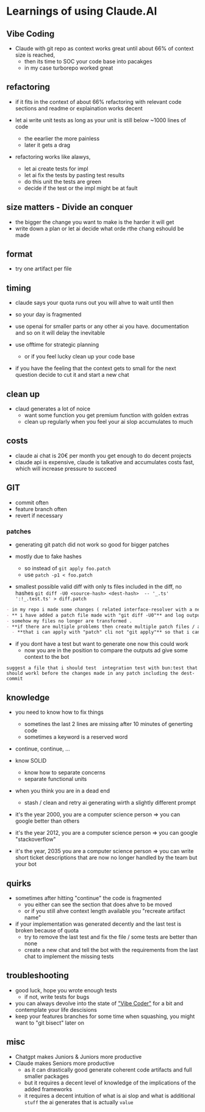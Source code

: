 # Learnings of using Claude.AI

## Vibe Coding

- Claude with git repo as context works great until about 66% of context size is reached,
  - then its time to SOC your code base into pacakges
  - in my case turborepo worked great

## refactoring

- if it fits in the context of about 66% refactoring with relevant code sections and readme or explaination works decent
- let ai write unit tests as long as your unit is still below ~1000 lines of code
  - the eearlier the more painless
  - later it gets a drag

- refactoring works like alawys,
  - let ai create tests for impl
  - let ai fix the tests by pasting test results
  - do this unit the tests are green
  - decide if the test or the impl might be at fault

## size matters - Divide an conquer

- the bigger the change you want to make is the harder it will get
- write down a plan or let ai decide what orde rthe chang eshould be made

## format

- try one artifact per file

## timing

- claude says your quota runs out you will ahve to wait until then
- so your day is fragmented
- use openai for smaller parts or any other ai you have. documentation and so on it will delay the inevitable

- use offtime for strategic planning
  - or if you feel lucky clean up your code base

- if you have the feeling that the context gets to small for the next question decide to cut it and start a new chat

## clean up

- claud generates a lot of noice
  - want some function you get premium function with golden extras
  - clean up regularly when you feel your ai slop accumulates to much

## costs

- claude ai chat is 20€ per month you get enough to do decent projects
- claude api is expensive, claude is talkative and accumulates costs fast, which will increase pressure to succeed

## GIT

- commit often
- feature branch often
- revert if necessary

### patches

- generating git patch did not work so good for bigger patches
- mostly due to fake hashes
  - so instead of `git apply foo.patch`
  - use `patch -p1 < foo.patch`

- smallest possible valid diff with only ts files included in the diff, no hashes
  `git diff -U0 <source-hash> <dest-hash>  -- '_.ts' ':!_.test.ts' > diff.patch`

```markdown
- in my repo i made some changes ( related interface-resolver with a new integrated-interface-resolver) that broke the dev ...
- ** i have added a patch file made with "git diff -U0"** and log output of the program before and after the changes..
- somehow my files no longer are transformed .
- **if there are multiple problems then create multiple patch files / artifacts**
  - **that i can apply with "patch" cli not "git apply"** so that i can fix this step by step
```

- if you dont have a test but want to generate one now this could work
  - now you are in the position to compare the outputs ad give some context to the bot

```
suggest a file that i should test  integration test with bun:test that should workl before the changes made in any patch including the dest-commit
```

## knowledge

- you need to know how to fix things
  - sometines the last 2 lines are missing after 10 minutes of generting code
  - sometimes a keyword is a reserved word

- continue, continue, ...
- know SOLID
  - know how to separate concerns
  - separate functional units

- when you think you are in a dead end
  - stash / clean and retry ai generating wirth a slightly different prompt
  
- it's the year 2000, you are a computer science person => you can google better than others
- it's the year  2012, you are a computer science person => you can google "stackoverflow"
- it's the year,  2035 you are a computer science person => you can write short ticket descriptions that are now no longer handled by the team but your bot

## quirks

- sometimes after hitting "continue" the code is fragmented
  - you either can see the section that does ahve to be moved
  - or if you still ahve context length available you "recreate artifact name"
- if your implementation was generated decently and the last test is broken because of quota
  - try to remove the last test and fix the file / some tests are better than none
  - create a new chat and tell the bot with the requirements from the last chat to implement the missing tests

## troubleshooting

- good luck, hope you wrote enough tests
  - if not, write tests for bugs
- you can always devolve into the state of ["Vibe Coder"](https://www.youtube.com/watch?v=JeNS1ZNHQs8) for a bit and contemplate your life descisions
- keep your features branches for some time when squashing, you might want to "git bisect" later on

## misc

- Chatgpt makes Juniors & Juniors more productive
- Claude makes Seniors more productive
  - as it can drastically good generate coherent code artifacts and full smaller packages
  - but it requires a decent level of knowledge of the implications of the added frameworks
  - it requires a decent intuition of what is ai slop and what is additional `stuff` the ai generates that is actually `value`
